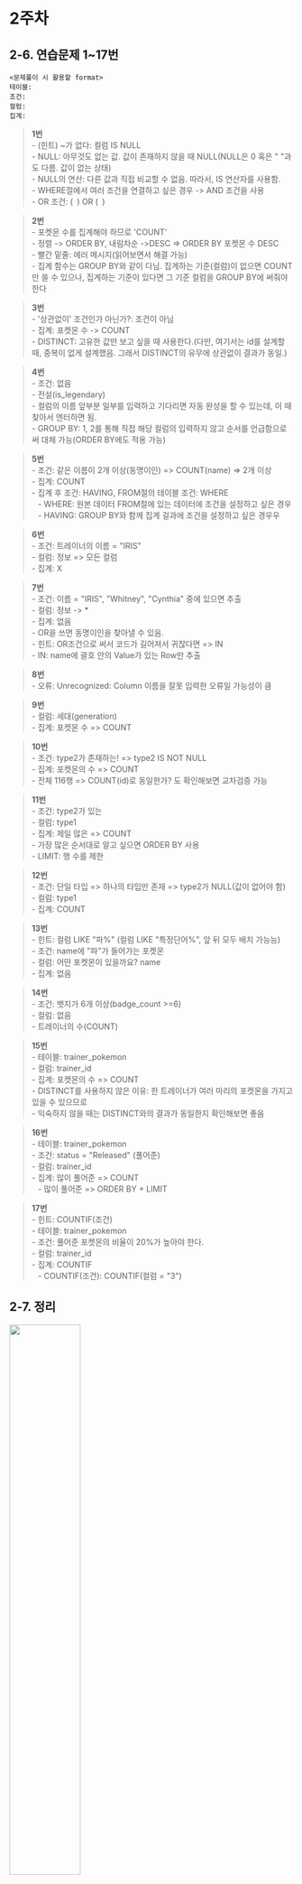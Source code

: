# 2주차
## 2-6. 연습문제 1~17번

```
<문제풀이 시 활용할 format>
테이블:
조건:
컬럼: 
집계: 
```

>**1번**
<br> - (힌트) ~가 없다: 컬럼 IS NULL
<br> - NULL: 아무것도 없는 값. 값이 존재하지 않을 때 NULL(NULL은 0 혹은 "&nbsp;"과도 다름. 값이 없는 상태)
<br> - NULL의 연산: 다른 값과 직접 비교할 수 없음. 따라서, IS 연산자를 사용함.
<br> - WHERE절에서 여러 조건을 연결하고 싶은 경우 -> AND 조건을 사용
<br> - OR 조건: (&ensp;) OR (&ensp;) 

>**2번**
<br> - 포켓몬 수를 집계해야 하므로 'COUNT'
<br> - 정렬 -> ORDER BY, 내림차순 ->DESC => ORDER BY 포켓몬 수 DESC
<br> - 빨간 밑줄: 에러 메시지(읽어보면서 해결 가능)
<br> - 집계 함수는 GROUP BY와 같이 다님. 집계하는 기준(컬럼)이 없으면 COUNT만 쓸 수 있으나, 집계하는 기준이 있다면 그 기준 컬럼을 GROUP BY에 써줘야 한다

>**3번**
<br> - '상관없이' 조건인가 아닌가?: 조건이 아님
<br> - 집계: 포켓몬 수 -> COUNT
<br> - DISTINCT: 고유한 값만 보고 싶을 때 사용한다.(다만, 여기서는 id를 설계할 때, 중복이 없게 설계했음. 그래서 DISTINCT의 유무에 상관없이 결과가 동일.)

>**4번**
<br> - 조건: 없음
<br> - 전설(is_legendary)
<br> - 컬럼의 이름 앞부분 일부를 입력하고 기다리면 자동 완성을 할 수 있는데, 이 때 찾아서 엔터하면 됨.
<br> - GROUP BY: 1, 2를 통해 직접 해당 컬럼의 입력하지 않고 순서를 언급함으로써 대체 가능(ORDER BY에도 적용 가능)

>**5번**
<br> - 조건: 같은 이름이 2개 이상(동명이인) => COUNT(name) => 2개 이상
<br> - 집계: COUNT
<br> - 집계 후 조건: HAVING, FROM절의 테이블 조건: WHERE
<br>&ensp; - WHERE: 원본 데이터 FROM절에 있는 데이터에 조건을 설정하고 싶은 경우
<br>&ensp; - HAVING: GROUP BY와 함께 집계 걸과에 조건을 설정하고 싶은 경우우

>**6번**
<br> - 조건: 트레이너의 이름 = "IRIS"
<br> - 컬럼: 정보 => 모든 컬럼
<br> - 집계: X

>**7번**
<br> - 조건: 이름 = "IRIS", "Whitney", "Cynthia" 중에 있으면 추출
<br> - 컬럼: 정보 -> *
<br> - 집계: 없음
<br> - OR을 쓰면 동명이인을 찾아낼 수 있음.
<br> - 힌트: OR조건으로 써서 코드가 길어져서 귀찮다면 => IN
<br> - IN: name에 괄호 안의 Value가 있는 Row만 추출

>**8번**
<br> - 오류: Unrecognized: Column 이름을 잘못 입력한 오류일 가능성이 큼

>**9번**
<br> - 컬럼: 세대(generation)
<br> - 집계: 포켓몬 수 => COUNT

>**10번**
<br> - 조건: type2가 존재하는! => type2 IS NOT NULL
<br> - 집계: 포켓몬의 수 => COUNT
<br> - 전체 116행 => COUNT(id)로 동일한가? 도 확인해보면 교차검증 가능

>**11번**
<br> - 조건: type2가 있는
<br> - 컬럼: type1
<br> - 집계: 제일 많은 => COUNT
<br> - 가장 많은 순서대로 알고 싶으면 ORDER BY 사용
<br> - LIMIT: 행 수를 제한

>**12번**
<br> - 조건: 단일 타입 => 하나의 타입만 존재 => type2가 NULL(값이 없어야 함)
<br> - 컬럼: type1
<br> - 집계: COUNT

>**13번**
<br> - 힌트: 컬럼 LIKE "파%" (컬럼 LIKE "특정단어%", 앞 뒤 모두 배치 가능능)
<br> - 조건: name에 "파"가 들어가는 포켓몬
<br> - 컬럼: 어떤 포켓몬이 있을까요? name
<br> - 집계: 없음

>**14번**
<br> - 조건: 뱃지가 6개 이상(badge_count >=6)
<br> - 컬럼: 없음
<br> - 트레이너의 수(COUNT)

>**15번**
<br> - 테이블: trainer_pokemon
<br> - 컬럼: trainer_id
<br> - 집계: 포켓몬의 수 => COUNT
<br> - DISTINCT를 사용하지 않은 이유: 한 트레이너가 여러 마리의 포켓몬을 가지고 있을 수 있으므로
<br> - 익숙하지 않을 때는 DISTINCT와의 결과가 동일한지 확인해보면 좋음

>**16번**
<br> - 테이블: trainer_pokemon
<br> - 조건: status = "Released" (풀어준)
<br> - 컬럼: trainer_id
<br> - 집계: 많이 풀어준 => COUNT
<br>&ensp; - 많이 풀어준 => ORDER BY + LIMIT

>**17번**
<br> - 힌트: COUNTIF(조건)
<br> - 테이블: trainer_pokemon
<br> - 조건: 풀어준 포켓몬의 비율이 20%가 높아야 한다.
<br> - 컬럼: trainer_id
<br> - 집계: COUNTIF
<br>&ensp; - COUNTIF(조건): COUNTIF(컬럼 = "3")

## 2-7. 정리
<img src = "images/007_데이터탐색 - 조건, 추출, 요약 정리.png" width="50%" height="50%">

## 2-8. 새로운 집계 함수 소개
- GROUP BY ALL: 그룹화할 키를 inferring(추론)해줌. GROUP BY 1, 2, ...등을 작성하지 않아도 됨.

## 3-1. Intro
 - SQL 쿼리 작성하는 방법
 - 쿼리 작성 템플릿과 생산성 도구
 - 오류를 디버깅하는 방법

## 3-2. SQL 쿼리 작성하는 흐름
&nbsp;(1) 지표 고민: 어떤 문제를 해결하기 위해 데이터가 필요한가?(문제 정의)
<br>&nbsp;(2) 지표 구체화: 추상적이지 않고 구체적인 지표 명시(분자, 분모 명시)
<br>&nbsp;(3) 지표 탐색: 유사한 문제를 해결한 케이스가 있나 확인
<br>&ensp;(3-2) 없으면, 쿼리 작성: 데이터가 있는 테이블 찾기기
<br>&nbsp;&ensp;(3-2-1) 1개: 바로 활용
<br>&nbsp;&ensp;(3-2-2) 2개: 연결 방법 고민(JOIN)
<br>&nbsp;(4) 데이터 정합성 확인: 예상한 결과와 동일한지 확인(습관들이기)
<br>&nbsp;(5) 쿼리 가독성: 나중을 위해 깔끔하게 쿼리 작성

## 3-3. 쿼리 작성 템플릿과 생산성 도구
- 쿼리 작성 템플릿(이런 식으로 작성해 놓으면 쿼리 작성이 수월)
```
- 쿼리를 작성하는 목표, 확인할 지표:
- 쿼리 계산 방법:
- 데이터의 기간:
- 사용할 테이블:
- Join KEY
- 데이터 특징
```
```
SELECT

FROM
WHERE
```

- 템플릿 사용하는 것을 자꾸 까먹는다!
<br> - 개선하기 위해 생산성 도구를 활용
<br> - Espanso: 특정 단어를 입력하면 원하는 문장(템플릿)으로 변경
<br> <img src = "images/008_Espanso 예시.png" width="50%" height="50%">

## 수행 인증샷
<img src = "images/009_2주차학습인증.png" width="50%" height="50%">